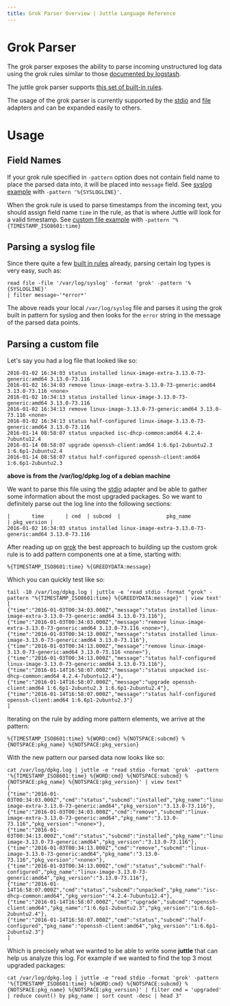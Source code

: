 ```yaml
---
title: Grok Parser Overview | Juttle Language Reference
---
```


# Grok Parser

The grok parser exposes the ability to parse incoming unstructured log data
using the grok rules similar to those
[documented by logstash](https://www.elastic.co/guide/en/logstash/current/plugins-filters-grok.html).

The juttle grok parser supports [this set of built-in rules](https://github.com/Beh01der/node-grok/tree/master/lib/patterns).

The usage of the grok parser is currently supported by the [stdio](../stdio.md)
and [file](../file.md) adapters and can be expanded easily to others. 

# Usage

## Field Names

If your grok rule specified in `-pattern` option does not contain field name to
place the parsed data into, it will be placed into `message` field. See
[syslog example](#parsing-a-syslog-file) with `-pattern '%{SYSLOGLINE}'`.

When the grok rule is used to parse timestamps from the incoming text, you
should assign field name `time` in the rule, as that is where Juttle will look
for a valid timestamp. See [custom file example](#parsing-a-custom-file) with
`-pattern "%{TIMESTAMP_ISO8601:time}`

## Parsing a syslog file

Since there quite a few [built in rules](https://github.com/Beh01der/node-grok/tree/master/lib/patterns)
already, parsing certain log types is very easy, such as:

```
read file -file '/var/log/syslog' -format 'grok' -pattern '%{SYSLOGLINE}'
| filter message~'*error*'
```

The above reads your local `/var/log/syslog` file and parses it using the grok
built in pattern for syslog and then looks for the `error` string in the
message of the parsed data points.

## Parsing a custom file

Let's say you had a log file that looked like so:

```
2016-01-02 16:34:03 status installed linux-image-extra-3.13.0-73-generic:amd64 3.13.0-73.116
2016-01-02 16:34:03 remove linux-image-extra-3.13.0-73-generic:amd64 3.13.0-73.116 <none>
2016-01-02 16:34:13 status installed linux-image-3.13.0-73-generic:amd64 3.13.0-73.116
2016-01-02 16:34:13 remove linux-image-3.13.0-73-generic:amd64 3.13.0-73.116 <none>
2016-01-02 16:34:13 status half-configured linux-image-3.13.0-73-generic:amd64 3.13.0-73.116
2016-01-14 08:58:07 status unpacked isc-dhcp-common:amd64 4.2.4-7ubuntu12.4
2016-01-14 08:58:07 upgrade openssh-client:amd64 1:6.6p1-2ubuntu2.3 1:6.6p1-2ubuntu2.4
2016-01-14 08:58:07 status half-configured openssh-client:amd64 1:6.6p1-2ubuntu2.3
```
**above is from the /var/log/dpkg.log of a debian machine** 

We want to parse this file using the [stdio](../stdio.md) adapter and be able to 
gather some information about the most upgraded packages. So we want to definitely parse
out the log line into the following sections:

```
|       time       | cmd  | subcmd  |               pkg_name                  | pkg_version |  
2016-01-02 16:34:03 status installed linux-image-extra-3.13.0-73-generic:amd64 3.13.0-73.116
```

After reading up on [grok](https://www.elastic.co/guide/en/logstash/current/plugins-filters-grok.html) 
the best approach to building up the custom grok rule is to add pattern
components one at a time, starting with:

```
%{TIMESTAMP_ISO8601:time} %{GREEDYDATA:message}
```

Which you can quickly test like so:

```
tail -10 /var/log/dpkg.log | juttle -e 'read stdio -format "grok" -pattern "%{TIMESTAMP_ISO8601:time} %{GREEDYDATA:message}" | view text'
[
{"time":"2016-01-03T00:34:03.000Z","message":"status installed linux-image-extra-3.13.0-73-generic:amd64 3.13.0-73.116"},
{"time":"2016-01-03T00:34:03.000Z","message":"remove linux-image-extra-3.13.0-73-generic:amd64 3.13.0-73.116 <none>"},
{"time":"2016-01-03T00:34:13.000Z","message":"status installed linux-image-3.13.0-73-generic:amd64 3.13.0-73.116"},
{"time":"2016-01-03T00:34:13.000Z","message":"remove linux-image-3.13.0-73-generic:amd64 3.13.0-73.116 <none>"},
{"time":"2016-01-03T00:34:13.000Z","message":"status half-configured linux-image-3.13.0-73-generic:amd64 3.13.0-73.116"},
{"time":"2016-01-14T16:58:07.000Z","message":"status unpacked isc-dhcp-common:amd64 4.2.4-7ubuntu12.4"},
{"time":"2016-01-14T16:58:07.000Z","message":"upgrade openssh-client:amd64 1:6.6p1-2ubuntu2.3 1:6.6p1-2ubuntu2.4"},
{"time":"2016-01-14T16:58:07.000Z","message":"status half-configured openssh-client:amd64 1:6.6p1-2ubuntu2.3"}
]
```

Iterating on the rule by adding more pattern elements, we arrive at the pattern:

```
%{TIMESTAMP_ISO8601:time} %{WORD:cmd} %{NOTSPACE:subcmd} %{NOTSPACE:pkg_name} %{NOTSPACE:pkg_version}
```

With the new pattern our parsed data now looks like so:

```
cat /var/log/dpkg.log | juttle -e "read stdio -format 'grok' -pattern '%{TIMESTAMP_ISO8601:time} %{WORD:cmd} %{NOTSPACE:subcmd} %{NOTSPACE:pkg_name} %{NOTSPACE:pkg_version}' | view text"
[
{"time":"2016-01-03T00:34:03.000Z","cmd":"status","subcmd":"installed","pkg_name":"linux-image-extra-3.13.0-73-generic:amd64","pkg_version":"3.13.0-73.116"},
{"time":"2016-01-03T00:34:03.000Z","cmd":"remove","subcmd":"linux-image-extra-3.13.0-73-generic:amd64","pkg_name":"3.13.0-73.116","pkg_version":"<none>"},
{"time":"2016-01-03T00:34:13.000Z","cmd":"status","subcmd":"installed","pkg_name":"linux-image-3.13.0-73-generic:amd64","pkg_version":"3.13.0-73.116"},
{"time":"2016-01-03T00:34:13.000Z","cmd":"remove","subcmd":"linux-image-3.13.0-73-generic:amd64","pkg_name":"3.13.0-73.116","pkg_version":"<none>"},
{"time":"2016-01-03T00:34:13.000Z","cmd":"status","subcmd":"half-configured","pkg_name":"linux-image-3.13.0-73-generic:amd64","pkg_version":"3.13.0-73.116"},
{"time":"2016-01-14T16:58:07.000Z","cmd":"status","subcmd":"unpacked","pkg_name":"isc-dhcp-common:amd64","pkg_version":"4.2.4-7ubuntu12.4"},
{"time":"2016-01-14T16:58:07.000Z","cmd":"upgrade","subcmd":"openssh-client:amd64","pkg_name":"1:6.6p1-2ubuntu2.3","pkg_version":"1:6.6p1-2ubuntu2.4"},
{"time":"2016-01-14T16:58:07.000Z","cmd":"status","subcmd":"half-configured","pkg_name":"openssh-client:amd64","pkg_version":"1:6.6p1-2ubuntu2.3"}
]
```

Which is precisely what we wanted to be able to write some **juttle** that can
help us analyze this log. For example if we wanted to find the top 3 most
upgraded packages:

```
cat /var/log/dpkg.log | juttle -e "read stdio -format 'grok' -pattern '%{TIMESTAMP_ISO8601:time} %{WORD:cmd} %{NOTSPACE:subcmd} %{NOTSPACE:pkg_name} %{NOTSPACE:pkg_version}' | filter cmd = 'upgraded' | reduce count() by pkg_name | sort count -desc | head 3"
```


